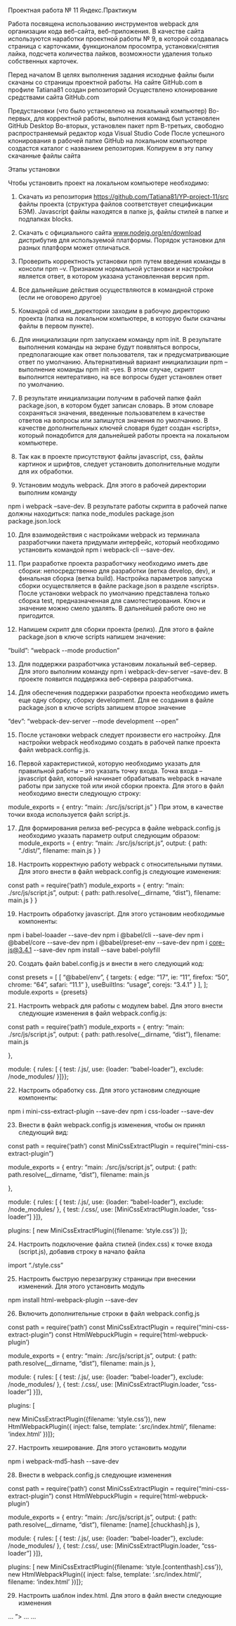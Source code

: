 Проектная работа № 11 Яндекс.Практикум

Работа посвящена использованию инструментов webpack для организации кода веб-сайта, веб-приложения. В качестве сайта используются наработки проектной работы № 9, в которой создавалась страница с карточками, функционалом просомтра, установки/снятия лайка, подсчета количества лайков, возможности удаления только собственных карточек.

Перед началом В целях выполнения задания исходные файлы были скачаны со страницы проектной работы. На сайте GitHub.com в профиле Tatiana81 создан репозиторий Осуществлено клонирование средствами сайта GitHub.com

Предустановки (что было установлено на локальный компьютер) Во-первых, для корректной работы, выполнения команд был установлен GitHub Desktop Во-вторых, установлен пакет npm В-третьих, свободно распространяемый редактор кода Visual Studio Code После успешного клонирования в рабочей папке GitHub на локальном компьютере создастся каталог с названием репозитория. Копируем в эту папку скачанные файлы сайта

Этапы установки

Чтобы установить проект на локальном компьютере необходимо:

1. Скачать из репозитория https://github.com/Tatiana81/YP-project-11/src файлы проекта (структура файлов соответствует спецификации БЭМ). Javascript файлы находятся в папке js, файлы стилей в папке и подпапках blocks.

2. Скачать с официального сайта www.nodejg.org/en/download дистрибутив для используемой платформы. Порядок установки для разных платформ может отличаться.

3. Проверить корректность установки npm путем введения команды в консоли npm –v. Признаком нормальной установки и настройки является ответ, в котором указана установленная версия npm.

4. Все дальнейшие действия осуществляются в командной строке (если не оговорено другое)

5. Командой cd имя_директории заходим в рабочую директорию проекта (папка на локальном компьютере, в которую были скачаны файлы в первом пункте).

6. Для инициализации npm запускаем команду npm init. В результате выполнения команды на экране будут появляться вопросы, предполагающие как ответ пользователя, так и предусматривающие ответ по умолчанию. Альтернативный вариант инициализации npm – выполнение команды npm init –yes. В этом случае, скрипт выполнится неитеративно, на все вопросы будет установлен ответ по умолчанию.

7. В результате инициализации получим в рабочей папке файл package.json, в котором будет записан словарь. В этом словаре сохраняться значения, введенные пользователем в качестве ответов на вопросы или запишутся значения по умолчанию. В качестве дополнительных ключей словаря будет создан «scripts», который понадобится для дальнейшей работы проекта на локальном компьютере.

8. Так как в проекте присутствуют файлы javascript, css, файлы картинок и шрифтов, следует установить дополнительные модули для их обработки.

9. Установим модуль webpack. Для этого в рабочей директории выполним команду

  npm i webpack –save-dev. 
В результате работы скрипта в рабочей папке должны находиться:
  папка node_modules
  package.json  
  package.json.lock

10. Для взаимодействия с настройками webpack из терминала разработчики пакета придумали интерфейс, который необходимо установить командой 
  npm i webpack-cli --save-dev.

11. При разработке проекта разработчику необходимо иметь две сборки: непосредственно для разработки (ветка develop, dev), и финальная сборка (ветка build). Настройка параметров запуска сборки осуществляется в файле package.json в разделе «scripts». После установки webpack по умолчанию представлена только сборка test, предназначенная для самотестирования. Ключ и значение можно смело удалять. В дальнейшей работе оно не пригодится.

12. Напишем скрипт для сборки проекта (релиз). Для этого в файле package.json в ключе scripts напишем значение:

  “build”: “webpack --mode production”

13. Для поддержки разработчика установим локальный веб-сервер. Для этого выполним команду npm i webpack-dev-server –save-dev. В проекте появится поддержка веб-сервера разработчика.

14. Для обеспечения поддержки разработки проекта необходимо иметь еще одну сборку, сборку development. Для ее создания в файле package.json в ключе scripts запишем второе значение

  “dev”: “webpack-dev-server --mode development --open”

15. После установки webpack следует произвести его настройку. Для настройки webpack необходимо создать в рабочей папке проекта файл webpack.config.js.

16. Первой характеристикой, которую необходимо указать для правильной работы – это указать точку входа. Точка входа – javascript файл, который начинает обрабатывать webpack в начале работы при запуске той или иной сборки проекта. Для этого в файл необходимо внести следующую строку:

  module_exports = {
    entry: “main: ./src/js/script.js”
  }
При этом, в качестве точки входа используется файл script.js.

17. Для формирования релиза веб-ресурса в файле webpack.config.js необходимо указать параметр output следующим образом:
  module_exports = {
   entry: “main: ./src/js/script.js”,
  output: {
    path: “./dist/”,
    filename: main.js
          }
    }

18. Настроить корректную работу webpack с относительными путями. Для этого внести в файл webpack.config.js следующие изменения:

const path = require(‘path’)
module_exports = {
  entry: “main: ./src/js/script.js”,
  output: {
    path: path.resolve(__dirname, “dist”),
    filename: main.js
    }
}

19. Настроить обработку javascript. Для этого установим необходимые компоненты:

  npm i babel-loaader --save-dev
  npm i @babel/cli --save-dev
  npm i @babel/core --save-dev
  npm i @babel/preset-env --save-dev
  npm i core-js@3.4.1 --save-dev
  npm install --save babel-polyfill

20. Создать файл babel.config.js и внести в него следующий код:

const presets = [
  [
    “@babel/env”,
      {
      targets: {
        edge: “17”,
        ie: “11”,
        firefox: “50”,
        chrome: “64”,
        safari: “11.1”
  },
  useBuiltIns: “usage”,
  corejs: “3.4.1” }
],
];
module.exports = {presets}

21. Настроить webpack для работы с модулем babel. Для этого внести следующие изменения в файл webpack.config.js:

const path = require(‘path’)
module_exports = {
  entry: “main: ./src/js/script.js”,
  output: {
  path: path.resolve(__dirname, “dist”),
filename: main.js

},

module: {
  rules: [
     {
      test: /\.js/,
      use: {loader: “babel-loader”},
      exclude: /node_modules/
}]}};

22. Настроить обработку css. Для этого установим следующие компоненты:

  npm i mini-css-extract-plugin --save-dev
  npm i css-loader --save-dev

23. Внести в файл webpack.config.js изменения, чтобы он принял следующий вид:

const path = require(‘path’)
const MiniCssExtractPlugin = require(“mini-css-extract-plugin”)

module_exports = {
  entry: “main: ./src/js/script.js”,
  output: {
    path: path.resolve(__dirname, “dist”),
    filename: main.js

},

module: {
  rules: [
    {
      test: /\.js/,
      use: {loader: “babel-loader”},
      exclude: /node_modules/
},
{
  test: /\.css/,
  use: [MiniCssExtractPlugin.loader, “css-loader”]
}]},

plugins: [
  new MiniCssExtractPlugin({filename: ‘style.css’})
]};

24. Настроить подключение файла стилей (index.css) к точке входа (script.js), добавив строку в начало файла

  import “./style.css”

25. Настроить быструю перезагрузку страницы при внесении изменений. Для этого установить модуль

  npm install html-webpack-plugin --save-dev

26. Включить дополнительные строки в файл webpack.config.js

const path = require(‘path’)
const MiniCssExtractPlugin = require(“mini-css-extract-plugin”)
const HtmlWebpuckPlugin = require(‘html-webpuck-plugin’)

module_exports = {
  entry: “main: ./src/js/script.js”,
  output: {
    path: path.resolve(__dirname, “dist”),
    filename: main.js
},

module: {
  rules: [
    {
      test: /\.js/,
      use: {loader: “babel-loader”},
      exclude: /node_modules/
},
{
  test: /\.css/,
  use: [MiniCssExtractPlugin.loader, “css-loader”]
}]},

plugins: [

  new MiniCssExtractPlugin({filename: ‘style.css’}),
  new HtmlWebpackPlugin({
    inject: false,
    template: ‘.src/index.html/’,
    filename: ‘index.html’
})]};

27. Настроить хеширование. Для этого установить модули

  npm i webpack-md5-hash --save-dev

28. Внести в webpack.config.js следующие изменения

const path = require(‘path’)
const MiniCssExtractPlugin = require(“mini-css-extract-plugin”)
const HtmlWebpuckPlugin = require(‘html-webpuck-plugin’)

module_exports = {
  entry: “main: ./src/js/script.js”,
  output: {
    path: path.resolve(__dirname, “dist”),
    filename: [name].[chuckhash].js
},

  module: {
  rules: [
    {
      test: /\.js/,
      use: {loader: “babel-loader”},
      exclude: /node_modules/
},
{
  test: /\.css/,
  use: [MiniCssExtractPlugin.loader, “css-loader”]
}]},

  plugins: [
    new MiniCssExtractPlugin({filename: ‘style.[contenthash].css’}),
    new HtmlWebpackPlugin({
       inject: false,
       template: ‘.src/index.html/’,
       filename: ‘index.html’
})]};

29. Настроить шаблон index.html. Для этого в файл внести следующие изменения

  <head>
  …
  <link rel=”stylesheet” href=”<%= htmlWebpackPlugin.files.chunks.main.css %>”>
  …</head>
  <body>
  …
  <script src=”<%=htmlWebpackPlugin.files.chunks.main.entry %>”>…

30. Установить модуль PostCSS

  npm i postcss-loader --save-dev
  npm i autoprefixer --save-dev
  npm i cssnano --save-dev

31. В рабочей папке создать файл postcss.config.js. Добавить в него следующие строчки

module.exports = {
  plugins: [
    require(‘autoprefixer’),
    require(‘cssnano’)({preset: ‘default’})
           ]
}

32. Настроить webpack.config.js для подключения PostCSS. Для этого внести в файл следующие изменения

const path = require(‘path’)
const MiniCssExtractPlugin = require(“mini-css-extract-plugin”)
const HtmlWebpuckPlugin = require(‘html-webpuck-plugin’)

module_exports = {
  entry: “main: ./src/js/script.js”,
  output: {
  path: path.resolve(__dirname, “dist”),
  filename: [name].[chuckhash].js
  },

  module: {
    rules: [
      {
        test: /\.js/,
        use: {loader: “babel-loader”},
        exclude: /node_modules/
    },

  {
    test: /\.css/,
    use: [MiniCssExtractPlugin.loader, “css-loader”,”postcss-loader”]
}]},

  plugins: [
    new MiniCssExtractPlugin({filename: ‘style.[contenthash].css’}),
    new HtmlWebpackPlugin({
      inject: false,
      template: ‘./src/index.html/’,
      filename: ‘index.html’
    })]};

33. Настроить автоматическую пересборку проекта при внесении изменений в файлы. Для этого добавить параметр --watch в настройку сборки «dev» значения «scripts» файла package.json. Строка после добавления должна выглядеть так

  “dev”: “webpack-dev-server –mode development –open --watch”

34. Для запуска веб-сервера выполнить в командной строке

  npm run dev

35. По этой команде запустится веб-сервер, который слушает порт 8080 на локальном компьютере. Запустится браузер по умолчанию и откроется файл index.html

Версии установленных модулей: 
@babel/cli: 7.8.4, 
@babel/core: 7.9.0, 
@babel/preset-env: 7.9.0, 
babel-loader: 8.1.0, 
css-loader: 3.4.2, 
exports-loader: 0.7.0, 
file-loader: 6.0.0, 
gh-pages: 2.2.0, 
html-webpack-plugin: 3.2.0, 
image-webpack-loader: 6.0.0, 
imports-loader": 0.8.0, 
mini-css-extract-plugin: 0.9.0, 
optimize-css-assets-webpack-plugin: 5.0.3, 
postcss-import": 12.0.1, 
postcss-loader": 3.0.0, 
postcss-preset-env: 6.7.0, 
style-loader: 1.1.3, 
svg-inline-loader: 0.8.2, 
webpack: 4.42.0, 
webpack-cli: 3.3.11, 
webpack-dev-server: 3.10.3, 
webpack-md5-hash: 0.0.6

Версия: 1.0.0

Ссылка на адрес страницы: https://tatiana81.github.io/YP-project-11/

Автор: Суроева Татьяна

